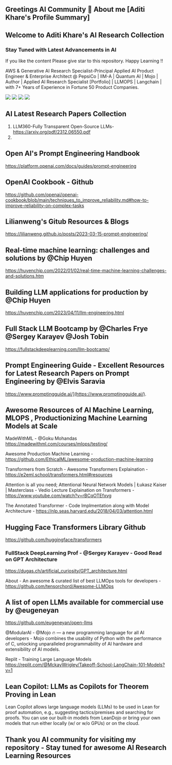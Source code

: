 
## Greetings AI Community 👋 About me [Aditi Khare's Profile Summary] 

## Welcome to Aditi Khare's AI Research Collection ##
### Stay Tuned with Latest Advancements in AI ###
If you like the content Please give star to this repository. Happy Learning !!

AWS & Generative AI Research Specialist-Principal Applied AI Product Engineer & Enterprise Architect @ PepsiCo | IIM-A | Quantum AI | Mojo | Author | Applied AI Research Specialist [Portfolio] | LLMOPS | Langchain |
with 7+ Years of Experience in Fortune 50 Product Companies.

[<img src="https://img.shields.io/badge/LinkedIn-0077B5?style=for-the-badge&logo=linkedin&logoColor=white">](<https://www.linkedin.com/in/aditi-khare-5840977b/>)
[<img src="https://img.shields.io/badge/Twitter-1DA1F2?style=for-the-badge&logo=twitter&logoColor=white">](<https://twitter.com/AditiKh32506701/>)
[<img src="https://img.shields.io/badge/Gmail-D14836?style=for-the-badge&logo=gmail&logoColor=white">](<aditikhare007@gmail.com>)
[<img src="https://img.shields.io/badge/Medium-12100E?style=for-the-badge&logo=medium&logoColor=white">](<https://medium.com/@aditikhare007>)

## AI Latest Research Papers Collection ### 

1. LLM360-Fully Transparent Open-Source LLMs-https://arxiv.org/pdf/2312.06550.pdf
2. 







## Open AI's Prompt Engineering Handbook ##

https://platform.openai.com/docs/guides/prompt-engineering

## OpenAI Cookbook - Github ## 

https://github.com/openai/openai-cookbook/blob/main/techniques_to_improve_reliability.md#how-to-improve-reliability-on-complex-tasks

## Lilianweng's Gitub Resources & Blogs ##
https://lilianweng.github.io/posts/2023-03-15-prompt-engineering/

## Real-time machine learning: challenges and solutions by @Chip Huyen ## 

https://huyenchip.com/2022/01/02/real-time-machine-learning-challenges-and-solutions.htm

## Building LLM applications for production  by @Chip Huyen ## 
https://huyenchip.com/2023/04/11/llm-engineering.html

## Full Stack LLM Bootcamp by @Charles Frye @Sergey Karayev @Josh Tobin ## 
https://fullstackdeeplearning.com/llm-bootcamp/ 

## Prompt Engineering Guide - Excellent Resources for Latest Research Papers on Prompt Engineering by @Elvis Saravia ##
https://www.promptingguide.ai/](https://www.promptingguide.ai/).

## Awesome Resources of AI Machine Learning, MLOPS , Productionizing Machine Learning Models at Scale ##

MadeWithML - @Goku Mohandas
https://madewithml.com/courses/mlops/testing/

Awesome Production Machine Learning - 
https://github.com/EthicalML/awesome-production-machine-learning

Transformers from Scratch - Awesome Transformers Explaination -
https://e2eml.school/transformers.html#resources

Attention is all you need; Attentional Neural Network Models | Łukasz Kaiser | Masterclass -
Vedio Lecture Explaination on Transformers - https://www.youtube.com/watch?v=rBCqOTEfxvg

The Annotated Transformer - Code Implmentation along with Model Architecture -
https://nlp.seas.harvard.edu/2018/04/03/attention.html

## Hugging Face Transformers Library Github ##
https://github.com/huggingface/transformers

### FullStack DeepLearning Prof - @Sergey Karayev - Good Read on GPT Architecture ###
https://dugas.ch/artificial_curiosity/GPT_architecture.html

About - An awesome & curated list of best LLMOps tools for developers -
https://github.com/tensorchord/Awesome-LLMOps

## A list of open LLMs available for commercial use by @eugeneyan ##
https://github.com/eugeneyan/open-llms

@ModularAI - @Mojo 🔥 — a new programming language for all AI developers -
Mojo combines the usability of Python with the performance of C, unlocking unparalleled programmability of AI hardware and extensibility of AI models.

Replit - Training Large Language Models
https://replit.com/@MckayWrigley/Takeoff-School-LangChain-101-Models?v=1

## Lean Copilot: LLMs as Copilots for Theorem Proving in Lean ## 
Lean Copilot allows large language models (LLMs) to be used in Lean for proof automation, e.g., suggesting tactics/premises and searching for proofs. You can use our built-in models from LeanDojo or bring your own models that run either locally (w/ or w/o GPUs) or on the cloud.


## Thank you AI community for visiting my repository - Stay tuned for awesome AI Research Learning Resources ##



